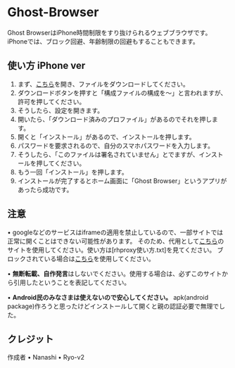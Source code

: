 # Ghost-Browser
Ghost BrowserはiPhone時間制限をすり抜けられるウェブブラウザです。iPhoneでは、ブロック回避、年齢制限の回避もすることもできます。
## 使い方 iPhone ver
1. まず、[こちら](https://s.dyhack.net/gb-i)を開き、ファイルをダウンロードしてください。
2. ダウンロードボタンを押すと「構成ファイルの構成を〜」と言われますが、許可を押してください。
3. そうしたら、設定を開きます。
4. 開いたら、「ダウンロード済みのプロファイル」があるのでそれを押します。
5. 開くと「インストール」があるので、インストールを押します。
6. パスワードを要求されるので、自分のスマホパスワードを入力します。
7. そうしたら、「このファイルは署名されていません」とでますが、インストールを押してください。
8. もう一回「インストール」を押します。
9. インストールが完了するとホーム画面に「Ghost Browser」というアプリがあったら成功です。
## 注意
• googleなどのサービスはiframeの適用を禁止しているので、一部サイトでは正常に開くことはできない可能性があります。
そのため、代用として[こちら](https://rh.dyhack.net/)のサイトを使用してください。使い方は[rhproxy使い方.txt]を見てください。
ブロックされている場合は[こちら](https://rhproxy.weborg.xyz)を使用してください。

• **無断転載、自作発言**はしないでください。使用する場合は、必ずこのサイトから引用したということを表記してください。

• **Android民のみなさまは使えないので安心してください。** 
apk(android package)作ろうと思ったけどインストールして開くと親の認証必要で無理でした。

## クレジット
作成者
• Nanashi 
• Ryo-v2

